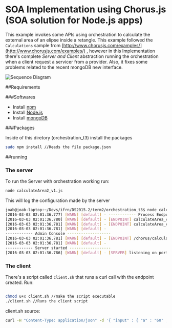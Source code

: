 
SOA Implementation using Chorus.js
(SOA solution for Node.js apps)
================================

This example invokes some APIs using orchestration to calculate the external area
of an elipse inside a retangle. This example followed the `Calculations`
sample from [http://www.chorusjs.com/examples/](http://www.chorusjs.com/examples/)
, however in this Implementation there's complete *Server and Client* abstraction
running the orchestration when a client request a servicer from a provider. Also,
it fixes some problems related to the recent mongoDB new interface.

![Sequence Diagram](http://i.imgur.com/fAO4F1Y.png)

##Requirements

###Softwares

- Install [npm](https://www.npmjs.com/)
- Install [Node.js](https://nodejs.org/en/)
- Install [mongoDB](https://www.mongodb.org/)

###Packages

Inside of this diretory (orchestration_t3) install the packages

```sh
sudo npm install //Reads the file package.json

```

##running

### The server

To run the Server with orchestration working run:

```sh
node calculateArea2_v1.js

```

This will log the configuration made by the server

```sh
joab@joab-laptop:~/Devs/ifrn/DS2015.2/term2/orchestration_t3$ node calculateArea_v1.js
[2016-03-03 02:01:36.777] [WARN] [default] - ------------ Process Endpoints ---------------
[2016-03-03 02:01:36.780] [WARN] [default] - [ENDPOINT] calculateArea_calculateRectangleArea_receive
[2016-03-03 02:01:36.781] [WARN] [default] - [ENDPOINT] calculateArea_calculateArea_invoke
[2016-03-03 02:01:36.781] [WARN] [default] -
------------ Admin Console -------------------
[2016-03-03 02:01:36.781] [WARN] [default] - [ENDPOINT] /chorus/calculateArea/util/instances
[2016-03-03 02:01:36.781] [WARN] [default] -
------------ Server started ------------------
[2016-03-03 02:01:36.786] [WARN] [default] - [SERVER] listening on port 3000

```
### The client

There's a script called `client.sh` that runs a curl call with the endpoint created. Run:

```sh

chmod u+x client.sh //make the script executable
./client.sh //Runs the client script

```

client.sh source:

```sh
curl -H "Content-Type: application/json" -d '{ "input" : { "a" : "60" , "b" : "200" }}' http://localhost:3000/calculateArea/v1/receive/calculateRectangleArea
```
